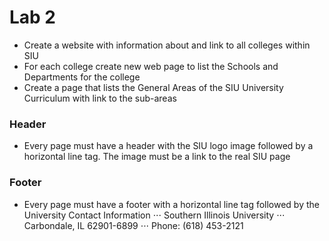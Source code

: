 # Lab 2
+ Create a website with information about and link to all colleges within SIU
+ For each college create new web page to list the Schools and Departments for the college
+ Create a page that lists the General Areas of the SIU University Curriculum with link to the sub-areas
### Header
+ Every page must have a header with the SIU logo image followed by a horizontal line tag. The image must be a link to the real SIU page
### Footer
+ Every page must have a footer with a horizontal line tag followed by the University Contact Information
⋅⋅⋅ Southern Illinois University
⋅⋅⋅ Carbondale, IL 62901-6899 
⋅⋅⋅ Phone: (618) 453-2121
